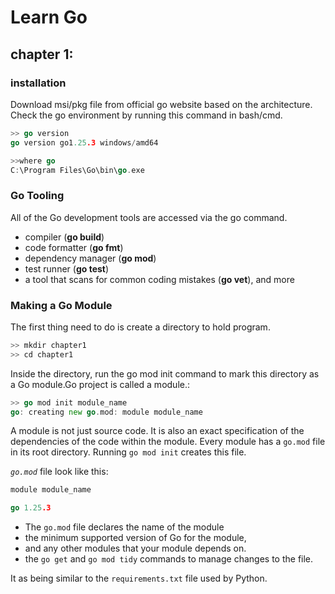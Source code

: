 # Learn Go

## chapter 1:
### installation
Download msi/pkg file from official go website based on the architecture.
Check the go environment by running this command in bash/cmd.

```go
>> go version
go version go1.25.3 windows/amd64

>>where go
C:\Program Files\Go\bin\go.exe
```

### Go Tooling
All of the Go development tools are accessed via the go command. 

- compiler (**go build**)
- code formatter (**go fmt**)
- dependency manager (**go mod**)
- test runner (**go test**)
- a tool that scans for common coding mistakes (**go vet**), and more

### Making a Go Module
The first thing need to do is create a directory to hold program.
```go
>> mkdir chapter1
>> cd chapter1
```
Inside the directory, run the go mod init command to mark this directory as a Go
module.Go project is called a module.:
```go
>> go mod init module_name
go: creating new go.mod: module module_name
```

A module is not just source code. It is
also an exact specification of the dependencies of the code within the module. Every
module has a `go.mod` file in its root directory. Running `go mod init` creates this file. 

*`go.mod`* file look like this:
```go
module module_name

go 1.25.3
```
- The `go.mod` file declares the name of the module 
- the minimum supported version of
Go for the module, 
- and any other modules that your module depends on.
- the `go get` and `go mod tidy`
commands to manage changes to the file.

It as being similar to the `requirements.txt` file used by Python.





